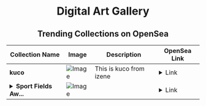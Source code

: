 <div align="center">

# Digital Art Gallery

## Trending Collections on OpenSea

| Collection Name                       | Image                                                                                     | Description                       | OpenSea Link                                                                                          |
|---------------------------------------|-------------------------------------------------------------------------------------------|-----------------------------------|--------------------------------------------------------------------------------------------------------|
| **kuco** | ![Image](https://i.seadn.io/s/raw/files/f09f767957b05eff7b9fbfe08202528e.png?w=500&auto=format?w=200&auto=format) | This is kuco from izene  | <details><summary>Link</summary>[kuco](https://opensea.io/collection/kuco)</details> |
| **<details><summary>Sport Fields Aw...</summary>Sport Fields Awards</details>** | ![Image](https://i.seadn.io/s/raw/files/3f84235314dcb400f949671f2c16757a.jpg?w=500&auto=format?w=200&auto=format) |  | <details><summary>Link</summary>[Sport Fields Awards](https://opensea.io/collection/sport-fields-awards)</details> |

</div>